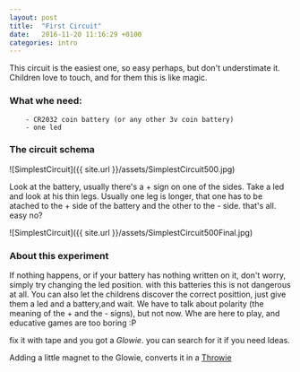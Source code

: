 ```yaml
---
layout: post
title:  "First Circuit"
date:   2016-11-20 11:16:29 +0100
categories: intro 
---
```

This circuit is the easiest one, so easy perhaps, but don't understimate it. Children love to touch, and for them this is like magic. 
### What whe need:
      
        - CR2032 coin battery (or any other 3v coin battery)
        - one led 

### The circuit schema


![SimplestCircuit]({{ site.url }}/assets/SimplestCircuit500.jpg)

Look at the battery, usually there's a + sign on one of the sides. Take a led and look at his thin legs. Usually one leg is longer, that one has to be atached to the + side of the battery and the other to the - side.
that's all. easy no?

![SimplestCircuit]({{ site.url }}/assets/SimplestCircuit500Final.jpg)


### About this experiment

If nothing happens, or if your battery has nothing written on it, don't worry, simply try changing the led position. with this batteries this is not dangerous at all.
You can also let the childrens discover the correct posittion, just give them a led and a battery,and wait.
We have to talk about polarity (the meaning of the + and the - signs), but not now. Whe are here to play, and educative games are too boring :P 

fix it with tape and you got a *Glowie*. you can search for it if you need Ideas.

Adding  a little magnet to the Glowie, converts it in a  [Throwie](https://en.wikipedia.org/wiki/LED_art#LED_throwies)
